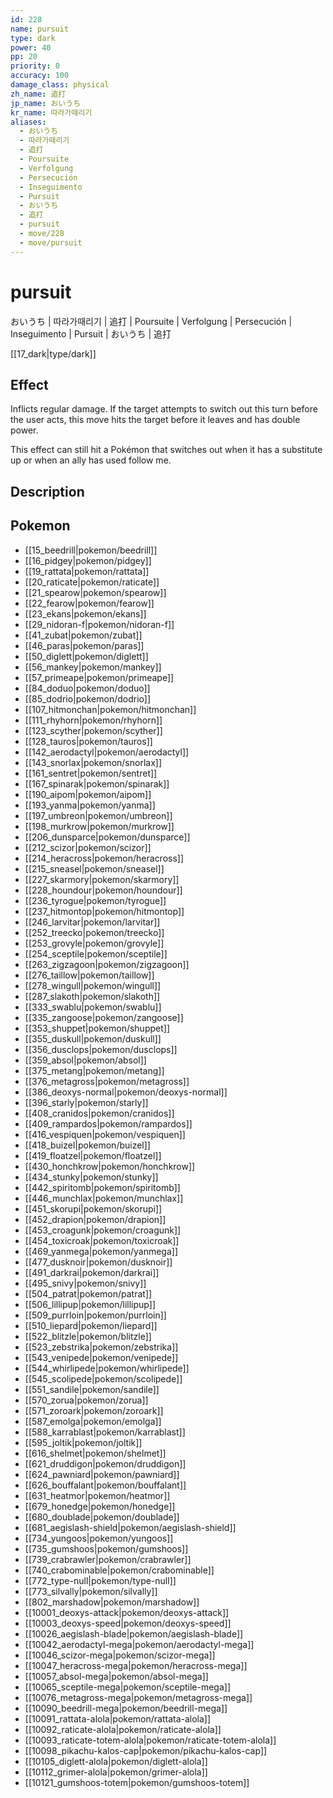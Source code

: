 ```yaml
---
id: 228
name: pursuit
type: dark
power: 40
pp: 20
priority: 0
accuracy: 100
damage_class: physical
zh_name: 追打
jp_name: おいうち
kr_name: 따라가때리기
aliases:
  - おいうち
  - 따라가때리기
  - 追打
  - Poursuite
  - Verfolgung
  - Persecución
  - Inseguimento
  - Pursuit
  - おいうち
  - 追打
  - pursuit
  - move/228
  - move/pursuit
---
```

# pursuit
    
おいうち | 따라가때리기 | 追打 | Poursuite | Verfolgung | Persecución | Inseguimento | Pursuit | おいうち | 追打

[[17_dark|type/dark]]

## Effect

Inflicts regular damage.  If the target attempts to switch out this turn before the user acts, this move hits the target before it leaves and has double power.

This effect can still hit a Pokémon that switches out when it has a substitute up or when an ally has used follow me.

## Description



## Pokemon

- [[15_beedrill|pokemon/beedrill]]
- [[16_pidgey|pokemon/pidgey]]
- [[19_rattata|pokemon/rattata]]
- [[20_raticate|pokemon/raticate]]
- [[21_spearow|pokemon/spearow]]
- [[22_fearow|pokemon/fearow]]
- [[23_ekans|pokemon/ekans]]
- [[29_nidoran-f|pokemon/nidoran-f]]
- [[41_zubat|pokemon/zubat]]
- [[46_paras|pokemon/paras]]
- [[50_diglett|pokemon/diglett]]
- [[56_mankey|pokemon/mankey]]
- [[57_primeape|pokemon/primeape]]
- [[84_doduo|pokemon/doduo]]
- [[85_dodrio|pokemon/dodrio]]
- [[107_hitmonchan|pokemon/hitmonchan]]
- [[111_rhyhorn|pokemon/rhyhorn]]
- [[123_scyther|pokemon/scyther]]
- [[128_tauros|pokemon/tauros]]
- [[142_aerodactyl|pokemon/aerodactyl]]
- [[143_snorlax|pokemon/snorlax]]
- [[161_sentret|pokemon/sentret]]
- [[167_spinarak|pokemon/spinarak]]
- [[190_aipom|pokemon/aipom]]
- [[193_yanma|pokemon/yanma]]
- [[197_umbreon|pokemon/umbreon]]
- [[198_murkrow|pokemon/murkrow]]
- [[206_dunsparce|pokemon/dunsparce]]
- [[212_scizor|pokemon/scizor]]
- [[214_heracross|pokemon/heracross]]
- [[215_sneasel|pokemon/sneasel]]
- [[227_skarmory|pokemon/skarmory]]
- [[228_houndour|pokemon/houndour]]
- [[236_tyrogue|pokemon/tyrogue]]
- [[237_hitmontop|pokemon/hitmontop]]
- [[246_larvitar|pokemon/larvitar]]
- [[252_treecko|pokemon/treecko]]
- [[253_grovyle|pokemon/grovyle]]
- [[254_sceptile|pokemon/sceptile]]
- [[263_zigzagoon|pokemon/zigzagoon]]
- [[276_taillow|pokemon/taillow]]
- [[278_wingull|pokemon/wingull]]
- [[287_slakoth|pokemon/slakoth]]
- [[333_swablu|pokemon/swablu]]
- [[335_zangoose|pokemon/zangoose]]
- [[353_shuppet|pokemon/shuppet]]
- [[355_duskull|pokemon/duskull]]
- [[356_dusclops|pokemon/dusclops]]
- [[359_absol|pokemon/absol]]
- [[375_metang|pokemon/metang]]
- [[376_metagross|pokemon/metagross]]
- [[386_deoxys-normal|pokemon/deoxys-normal]]
- [[396_starly|pokemon/starly]]
- [[408_cranidos|pokemon/cranidos]]
- [[409_rampardos|pokemon/rampardos]]
- [[416_vespiquen|pokemon/vespiquen]]
- [[418_buizel|pokemon/buizel]]
- [[419_floatzel|pokemon/floatzel]]
- [[430_honchkrow|pokemon/honchkrow]]
- [[434_stunky|pokemon/stunky]]
- [[442_spiritomb|pokemon/spiritomb]]
- [[446_munchlax|pokemon/munchlax]]
- [[451_skorupi|pokemon/skorupi]]
- [[452_drapion|pokemon/drapion]]
- [[453_croagunk|pokemon/croagunk]]
- [[454_toxicroak|pokemon/toxicroak]]
- [[469_yanmega|pokemon/yanmega]]
- [[477_dusknoir|pokemon/dusknoir]]
- [[491_darkrai|pokemon/darkrai]]
- [[495_snivy|pokemon/snivy]]
- [[504_patrat|pokemon/patrat]]
- [[506_lillipup|pokemon/lillipup]]
- [[509_purrloin|pokemon/purrloin]]
- [[510_liepard|pokemon/liepard]]
- [[522_blitzle|pokemon/blitzle]]
- [[523_zebstrika|pokemon/zebstrika]]
- [[543_venipede|pokemon/venipede]]
- [[544_whirlipede|pokemon/whirlipede]]
- [[545_scolipede|pokemon/scolipede]]
- [[551_sandile|pokemon/sandile]]
- [[570_zorua|pokemon/zorua]]
- [[571_zoroark|pokemon/zoroark]]
- [[587_emolga|pokemon/emolga]]
- [[588_karrablast|pokemon/karrablast]]
- [[595_joltik|pokemon/joltik]]
- [[616_shelmet|pokemon/shelmet]]
- [[621_druddigon|pokemon/druddigon]]
- [[624_pawniard|pokemon/pawniard]]
- [[626_bouffalant|pokemon/bouffalant]]
- [[631_heatmor|pokemon/heatmor]]
- [[679_honedge|pokemon/honedge]]
- [[680_doublade|pokemon/doublade]]
- [[681_aegislash-shield|pokemon/aegislash-shield]]
- [[734_yungoos|pokemon/yungoos]]
- [[735_gumshoos|pokemon/gumshoos]]
- [[739_crabrawler|pokemon/crabrawler]]
- [[740_crabominable|pokemon/crabominable]]
- [[772_type-null|pokemon/type-null]]
- [[773_silvally|pokemon/silvally]]
- [[802_marshadow|pokemon/marshadow]]
- [[10001_deoxys-attack|pokemon/deoxys-attack]]
- [[10003_deoxys-speed|pokemon/deoxys-speed]]
- [[10026_aegislash-blade|pokemon/aegislash-blade]]
- [[10042_aerodactyl-mega|pokemon/aerodactyl-mega]]
- [[10046_scizor-mega|pokemon/scizor-mega]]
- [[10047_heracross-mega|pokemon/heracross-mega]]
- [[10057_absol-mega|pokemon/absol-mega]]
- [[10065_sceptile-mega|pokemon/sceptile-mega]]
- [[10076_metagross-mega|pokemon/metagross-mega]]
- [[10090_beedrill-mega|pokemon/beedrill-mega]]
- [[10091_rattata-alola|pokemon/rattata-alola]]
- [[10092_raticate-alola|pokemon/raticate-alola]]
- [[10093_raticate-totem-alola|pokemon/raticate-totem-alola]]
- [[10098_pikachu-kalos-cap|pokemon/pikachu-kalos-cap]]
- [[10105_diglett-alola|pokemon/diglett-alola]]
- [[10112_grimer-alola|pokemon/grimer-alola]]
- [[10121_gumshoos-totem|pokemon/gumshoos-totem]]

